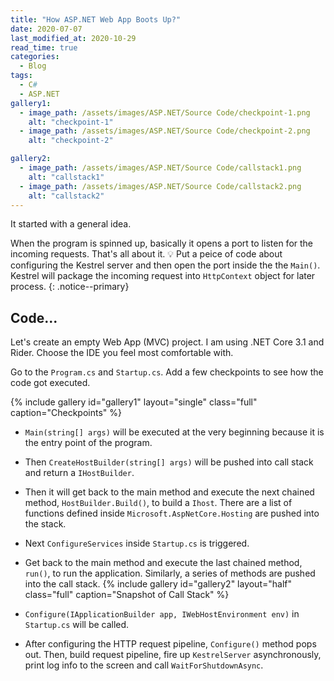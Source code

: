 ```yaml
---
title: "How ASP.NET Web App Boots Up?"
date: 2020-07-07
last_modified_at: 2020-10-29
read_time: true
categories:
  - Blog
tags:
  - C#
  - ASP.NET
gallery1:
  - image_path: /assets/images/ASP.NET/Source Code/checkpoint-1.png
    alt: "checkpoint-1"
  - image_path: /assets/images/ASP.NET/Source Code/checkpoint-2.png
    alt: "checkpoint-2"

gallery2:
  - image_path: /assets/images/ASP.NET/Source Code/callstack1.png
    alt: "callstack1"
  - image_path: /assets/images/ASP.NET/Source Code/callstack2.png
    alt: "callstack2"
---
```


It started with a general idea.

When the program is spinned up, basically it opens a port to listen for the incoming requests. That's all about it. 💡 Put a peice of code about configuring the Kestrel server and then open the port inside the the `Main()`. Kestrel will package the incoming request into `HttpContext` object for later process.
{: .notice--primary}

## Code...

Let's create an empty Web App (MVC) project. I am using .NET Core 3.1 and Rider. Choose the IDE you feel most comfortable with.

Go to the `Program.cs` and `Startup.cs`. Add a few checkpoints to see how the code got executed.

{% include gallery id="gallery1" layout="single" class="full" caption="Checkpoints" %}

- `Main(string[] args)` will be executed at the very beginning because it is the entry point of the program.

- Then `CreateHostBuilder(string[] args)` will be pushed into call stack and return a `IHostBuilder`.

- Then it will get back to the main method and execute the next chained method, `HostBuilder.Build()`, to build a `Ihost`. There are a list of functions defined inside `Microsoft.AspNetCore.Hosting` are pushed into the stack.

- Next `ConfigureServices` inside `Startup.cs` is triggered.

- Get back to the main method and execute the last chained method, `run()`, to run the application. Similarly, a series of methods are pushed into the call stack.
  {% include gallery id="gallery2" layout="half" class="full" caption="Snapshot of Call Stack" %}

- `Configure(IApplicationBuilder app, IWebHostEnvironment env)` in `Startup.cs` will be called.

- After configuring the HTTP request pipeline, `Configure()` method pops out. Then, build request pipeline, fire up `KestrelServer` asynchronously, print log info to the screen and call `WaitForShutdownAsync`.
  <img src="{{ site.url }}{{ site.baseurl }}/assets/images/ASP.NET/Source Code/console1.png" alt="" class="full">
